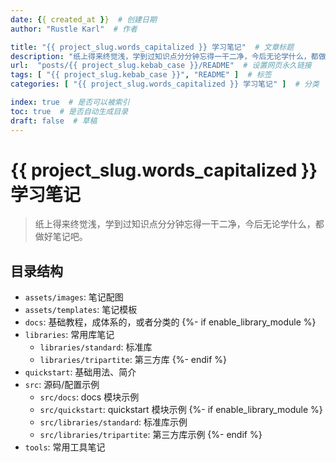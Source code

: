 ```yaml
---
date: {{ created_at }}  # 创建日期
author: "Rustle Karl"  # 作者

title: "{{ project_slug.words_capitalized }} 学习笔记"  # 文章标题
description: "纸上得来终觉浅，学到过知识点分分钟忘得一干二净，今后无论学什么，都做好笔记吧。"
url:  "posts/{{ project_slug.kebab_case }}/README"  # 设置网页永久链接
tags: [ "{{ project_slug.kebab_case }}", "README" ]  # 标签
categories: [ "{{ project_slug.words_capitalized }} 学习笔记" ]  # 分类

index: true  # 是否可以被索引
toc: true  # 是否自动生成目录
draft: false  # 草稿
---
```


# {{ project_slug.words_capitalized }} 学习笔记

> 纸上得来终觉浅，学到过知识点分分钟忘得一干二净，今后无论学什么，都做好笔记吧。

## 目录结构

- `assets/images`: 笔记配图
- `assets/templates`: 笔记模板
- `docs`: 基础教程，成体系的，或者分类的
{%- if enable_library_module %}
- `libraries`: 常用库笔记
  - `libraries/standard`: 标准库
  - `libraries/tripartite`: 第三方库
{%- endif %}
- `quickstart`: 基础用法、简介
- `src`: 源码/配置示例
  - `src/docs`: docs 模块示例
  - `src/quickstart`: quickstart 模块示例
{%- if enable_library_module %}
  - `src/libraries/standard`: 标准库示例
  - `src/libraries/tripartite`: 第三方库示例
{%- endif %}
- `tools`: 常用工具笔记
